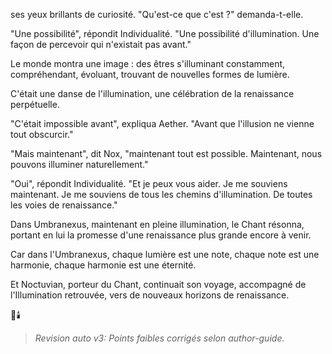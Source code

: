 ses yeux brillants
de curiosité.
"Qu'est-ce que c'est ?"
demanda-t-elle.

"Une possibilité",
répondit Individualité.
"Une possibilité d'illumination.
Une façon de percevoir
qui n'existait pas avant."

Le monde montra une image :
des êtres s'illuminant constamment,
compréhendant,
évoluant,
trouvant de nouvelles formes
de lumière.

C'était une danse de l'illumination,
une célébration
de la renaissance perpétuelle.

"C'était impossible avant",
expliqua Aether.
"Avant que l'illusion
ne vienne tout obscurcir."

"Mais maintenant",
dit Nox,
"maintenant tout est possible.
Maintenant,
nous pouvons illuminer
naturellement."

"Oui",
répondit Individualité.
"Et je peux vous aider.
Je me souviens maintenant.
Je me souviens de tous les chemins
d'illumination.
De toutes les voies
de renaissance."

Dans Umbranexus,
maintenant en pleine illumination,
le Chant résonna,
portant en lui la promesse
d'une renaissance plus grande
encore à venir.

Car dans l'Umbranexus,
chaque lumière est une note,
chaque note est une harmonie,
chaque harmonie est une éternité.

Et Noctuvian,
porteur du Chant,
continuait son voyage,
accompagné de l'Illumination retrouvée,
vers de nouveaux horizons
de renaissance.

🌌🕯️
> _Revision auto v3: Points faibles corrigés selon author-guide._
